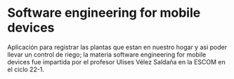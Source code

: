 # Software engineering for mobile devices
Aplicación para registrar las plantas que estan en nuestro hogar y asi poder llevar un control de riego; la materia software engineering for mobile devices fue impartida por el profesor Ulises Vélez Saldaña en la ESCOM en el ciclo 22-1.
